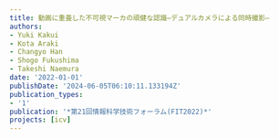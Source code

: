 ```yaml
---
title: 動画に重畳した不可視マーカの頑健な認識―デュアルカメラによる同時撮影―
authors:
- Yuki Kakui
- Kota Araki
- Changyo Han
- Shogo Fukushima
- Takeshi Naemura
date: '2022-01-01'
publishDate: '2024-06-05T06:10:11.133194Z'
publication_types:
- '1'
publication: '*第21回情報科学技術フォーラム(FIT2022)*'
projects: [icv]
---
```

